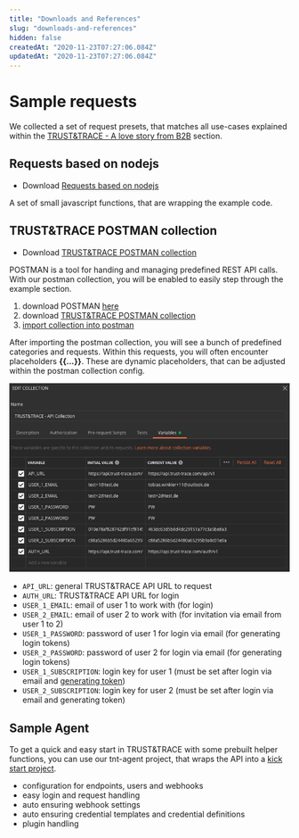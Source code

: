 ```yaml
---
title: "Downloads and References"
slug: "downloads-and-references"
hidden: false
createdAt: "2020-11-23T07:27:06.084Z"
updatedAt: "2020-11-23T07:27:06.084Z"
---
```


# Sample requests

We collected a set of request presets, that matches all use-cases explained within the [TRUST&TRACE - A love story from B2B] section.

## Requests based on nodejs

- Download [Requests based on nodejs]

A set of small javascript functions, that are wrapping the example code.

## TRUST&TRACE POSTMAN collection

- Download [TRUST&TRACE POSTMAN collection]

POSTMAN is a tool for handing and managing predefined REST API calls. With our postman collection, you will be enabled to easily step through the example section.

1. download POSTMAN [here](https://www.postman.com)
2. download [TRUST&TRACE POSTMAN collection]
3. [import collection into postman](https://learning.postman.com/docs/getting-started/importing-and-exporting-data/#importing-data-into-postman)

After importing the postman collection, you will see a bunch of predefined categories and requests. Within this requests, you will often encounter placeholders **{{...}}**. These are dynamic placeholders, that can be adjusted within the postman collection config.

![picture](https://raw.githubusercontent.com/evannetwork/tnt-docs/develop/docs/v0.3/For%20Developers/downloads-and-references/images/postman_config.png)

- ``API_URL``: general TRUST&TRACE API URL to request
- ``AUTH_URL``: TRUST&TRACE API URL for login
- ``USER_1_EMAIL``: email of user 1 to work with (for login)
- ``USER_2_EMAIL``: email of user 2 to work with (for invitation via email from user 1 to 2)
- ``USER_1_PASSWORD``: password of user 1 for login via email (for generating login tokens)
- ``USER_2_PASSWORD``: password of user 2 for login via email (for generating login tokens)
- ``USER_1_SUBSCRIPTION``: login key for user 1 (must be set after login via email and [generating token])
- ``USER_2_SUBSCRIPTION``: login key for user 2 (must be set after login via email and generating token)

## Sample Agent

To get a quick and easy start in TRUST&TRACE with some prebuilt helper functions, you can use our tnt-agent project, that wraps the API into a [kick start project].

- configuration for endpoints, users and webhooks
- easy login and request handling
- auto ensuring webhook settings
- auto ensuring credential templates and credential definitions
- plugin handling

[TRUST&TRACE POSTMAN collection]: https://raw.githubusercontent.com/evannetwork/tnt-docs/develop/docs/v0.3/For%20Developers/downloads-and-references/TRUST%26TRACE%20-%20API%20Collection.postman_collection.json
[requests based on nodejs]: https://github.com/evannetwork/tnt-docs/tree/develop/docs/v0.3/For%20Developers/example-alice-bob/scripts
[TRUST&TRACE - A love story from B2B]: ./example-alice-bob
[kick start project]: https://github.com/evannetwork/tnt-agent
[generating token]: ./login-and-auth#using-api-token
